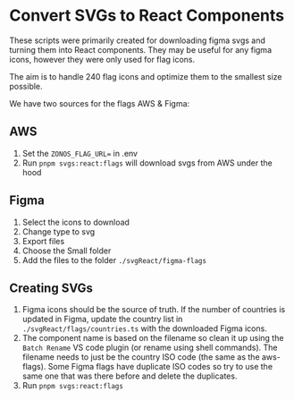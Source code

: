 # Convert SVGs to React Components

These scripts were primarily created for downloading figma svgs and turning them into React components. They may be useful for any figma icons, however they were only used for flag icons.

The aim is to handle 240 flag icons and optimize them to the smallest size possible.

We have two sources for the flags AWS & Figma:

## AWS

1. Set the `ZONOS_FLAG_URL=` in .env
3. Run `pnpm svgs:react:flags` will download svgs from AWS under the hood

## Figma

1. Select the icons to download
2. Change type to svg
3. Export files
4. Choose the Small folder
5. Add the files to the folder `./svgReact/figma-flags`

## Creating SVGs

1. Figma icons should be the source of truth. If the number of countries is updated in Figma, update the country list in `./svgReact/flags/countries.ts` with the downloaded Figma icons.
2. The component name is based on the filename so clean it up using the `Batch Rename` VS code plugin (or rename using shell commands). The filename needs to just be the country ISO code (the same as the aws-flags). Some Figma flags have duplicate ISO codes so try to use the same one that was there before and delete the duplicates.
3. Run `pnpm svgs:react:flags`
